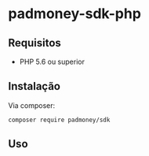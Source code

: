 # padmoney-sdk-php


## Requisitos

- PHP 5.6 ou superior


## Instalação

Via composer:

```
composer require padmoney/sdk
```


## Uso
